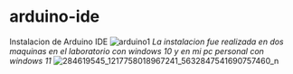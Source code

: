 # arduino-ide
Instalacion de Arduino IDE
![arduino1](https://user-images.githubusercontent.com/99300310/171452619-10846a43-ef70-472d-80a8-67b1ef9d48d6.png)
*La instalacion fue realizada en dos maquinas en el laboratorio con windows 10 y en mi pc personal con windows 11*
![284619545_1217758018967241_5632847541690757460_n](https://user-images.githubusercontent.com/99300310/171452605-197738c2-e443-43b3-ba9a-dbaeb15d32ed.png)
